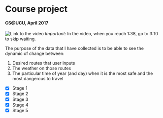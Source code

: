 # Course project
#### CS@UCU, April 2017
![Link to the video](https://drive.google.com/open?id=0B_gnQgqymmRjU0dhZ1M3bkZPeE0)
_Important_: In the video, when you reach 1:38, go to 3:10 to skip waiting.

The purpose of the data that I have collected is to be able to see the dynamic of change between:
1. Desired routes that user inputs
2. The weather on those routes
3. The particular time of year (and day) when it is the most safe and the most dangerous to travel

- [x] Stage 1
- [x] Stage 2
- [x] Stage 3
- [x] Stage 4
- [x] Stage 5
